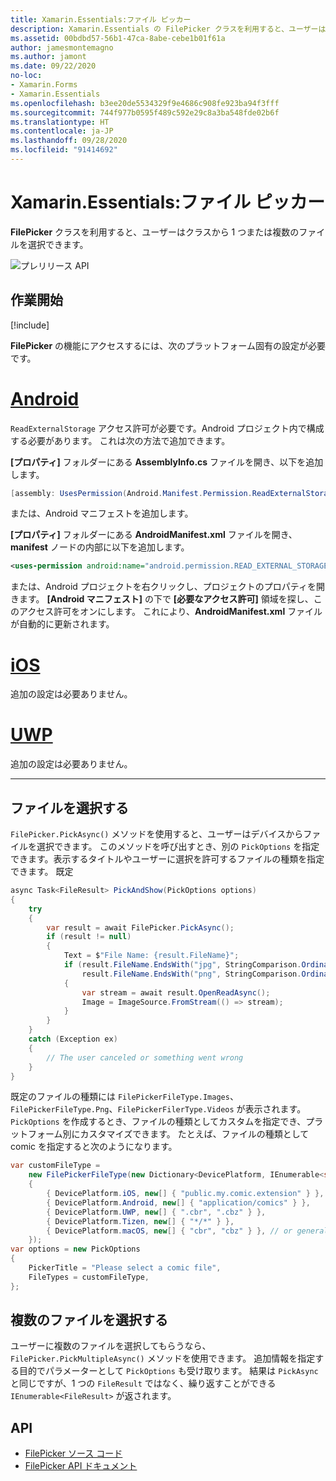 ```yaml
---
title: Xamarin.Essentials:ファイル ピッカー
description: Xamarin.Essentials の FilePicker クラスを利用すると、ユーザーはクラスから 1 つまたは複数のファイルを選択できます。
ms.assetid: 00bdbd57-56b1-47ca-8abe-cebe1b01f61a
author: jamesmontemagno
ms.author: jamont
ms.date: 09/22/2020
no-loc:
- Xamarin.Forms
- Xamarin.Essentials
ms.openlocfilehash: b3ee20de5534329f9e4686c908fe923ba94f3fff
ms.sourcegitcommit: 744f977b0595f489c592e29c8a3ba548fde02b6f
ms.translationtype: HT
ms.contentlocale: ja-JP
ms.lasthandoff: 09/28/2020
ms.locfileid: "91414692"
---
```

# <a name="no-locxamarinessentials-file-picker"></a>Xamarin.Essentials:ファイル ピッカー

**FilePicker** クラスを利用すると、ユーザーはクラスから 1 つまたは複数のファイルを選択できます。

![プレリリース API](~/media/shared/preview.png)

## <a name="get-started"></a>作業開始

[!include[](~/essentials/includes/get-started.md)]

**FilePicker** の機能にアクセスするには、次のプラットフォーム固有の設定が必要です。

# <a name="android"></a>[Android](#tab/android)

`ReadExternalStorage` アクセス許可が必要です。Android プロジェクト内で構成する必要があります。 これは次の方法で追加できます。

**[プロパティ]** フォルダーにある **AssemblyInfo.cs** ファイルを開き、以下を追加します。

```csharp
[assembly: UsesPermission(Android.Manifest.Permission.ReadExternalStorage)]
```

または、Android マニフェストを追加します。

**[プロパティ]** フォルダーにある **AndroidManifest.xml** ファイルを開き、**manifest** ノードの内部に以下を追加します。

```xml
<uses-permission android:name="android.permission.READ_EXTERNAL_STORAGE" />
```

または、Android プロジェクトを右クリックし、プロジェクトのプロパティを開きます。 **[Android マニフェスト]** の下で **[必要なアクセス許可]** 領域を探し、このアクセス許可をオンにします。 これにより、**AndroidManifest.xml** ファイルが自動的に更新されます。

# <a name="ios"></a>[iOS](#tab/ios)

追加の設定は必要ありません。

# <a name="uwp"></a>[UWP](#tab/uwp)

追加の設定は必要ありません。

-----

## <a name="pick-file"></a>ファイルを選択する

`FilePicker.PickAsync()` メソッドを使用すると、ユーザーはデバイスからファイルを選択できます。 このメソッドを呼び出すとき、別の `PickOptions` を指定できます。表示するタイトルやユーザーに選択を許可するファイルの種類を指定できます。 既定 

```csharp
async Task<FileResult> PickAndShow(PickOptions options)
{
    try
    {
        var result = await FilePicker.PickAsync();
        if (result != null)
        {
            Text = $"File Name: {result.FileName}";
            if (result.FileName.EndsWith("jpg", StringComparison.OrdinalIgnoreCase) ||
                result.FileName.EndsWith("png", StringComparison.OrdinalIgnoreCase))
            {
                var stream = await result.OpenReadAsync();
                Image = ImageSource.FromStream(() => stream);
            }
        }
    }
    catch (Exception ex)
    {
        // The user canceled or something went wrong
    }
}
```

既定のファイルの種類には `FilePickerFileType.Images`、`FilePickerFileType.Png`、`FilePickerFilerType.Videos` が表示されます。 `PickOptions` を作成するとき、ファイルの種類としてカスタムを指定でき、プラットフォーム別にカスタマイズできます。 たとえば、ファイルの種類として comic を指定すると次のようになります。

```csharp
var customFileType =
    new FilePickerFileType(new Dictionary<DevicePlatform, IEnumerable<string>>
    {
        { DevicePlatform.iOS, new[] { "public.my.comic.extension" } }, // or general UTType values
        { DevicePlatform.Android, new[] { "application/comics" } },
        { DevicePlatform.UWP, new[] { ".cbr", ".cbz" } },
        { DevicePlatform.Tizen, new[] { "*/*" } },
        { DevicePlatform.macOS, new[] { "cbr", "cbz" } }, // or general UTType values
    });
var options = new PickOptions
{
    PickerTitle = "Please select a comic file",
    FileTypes = customFileType,
};
```

## <a name="pick-multiple-files"></a>複数のファイルを選択する

ユーザーに複数のファイルを選択してもらうなら、`FilePicker.PickMultipleAsync()` メソッドを使用できます。 追加情報を指定する目的でパラメーターとして `PickOptions` も受け取ります。 結果は `PickAsync` と同じですが、1 つの `FileResult` ではなく、繰り返すことができる `IEnumerable<FileResult>` が返されます。

## <a name="api"></a>API

- [FilePicker ソース コード](https://github.com/xamarin/Essentials/tree/main/Xamarin.Essentials/FilePicker)
- [FilePicker API ドキュメント](xref:Xamarin.Essentials.FilePicker)
